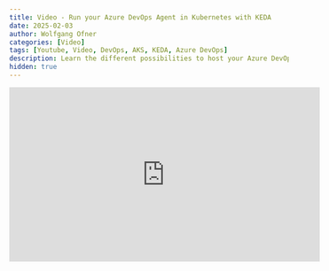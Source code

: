 ```yaml
---
title: Video - Run your Azure DevOps Agent in Kubernetes with KEDA
date: 2025-02-03
author: Wolfgang Ofner
categories: [Video]
tags: [Youtube, Video, DevOps, AKS, KEDA, Azure DevOps]
description: Learn the different possibilities to host your Azure DevOps agents and take a deep dive into running your agent inside a Docker container and then deploy it to a Kubernetes cluster where it can be automatically scaled with KEDA. 
hidden: true
---
```


<iframe width="560" height="315" src="https://www.youtube.com/embed/42EzF7lQXf0?si=zha4Uig2mH3Z_Az6" title="YouTube video player" frameborder="0" allow="accelerometer; autoplay; clipboard-write; encrypted-media; gyroscope; picture-in-picture; web-share" referrerpolicy="strict-origin-when-cross-origin" allowfullscreen></iframe>